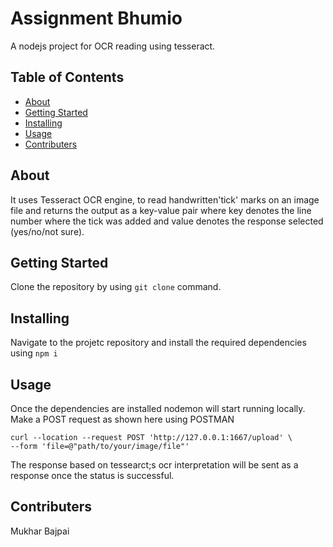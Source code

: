 # Assignment Bhumio
A nodejs project for OCR reading using tesseract.
## Table of Contents

- [About](#about)
- [Getting Started](#getting_started)
- [Installing](#installing)
- [Usage](#usage)
- [Contributers](#contributers)

## About
It uses Tesseract OCR engine, to read handwritten'tick' marks on an image file and returns the output as a key-value pair where key denotes the line number where the tick was added and value denotes the response selected (yes/no/not sure).

## Getting Started
Clone the repository by using ``` git clone ``` command.

## Installing
Navigate to the projetc repository and install the required dependencies using ```npm i```

## Usage
Once the dependencies are installed nodemon will start running locally.
Make a POST request as shown here using POSTMAN
```
curl --location --request POST 'http://127.0.0.1:1667/upload' \
--form 'file=@"path/to/your/image/file"'
```
The response based on tessearct;s ocr interpretation will be sent as a response once the status is successful.
## Contributers
Mukhar Bajpai